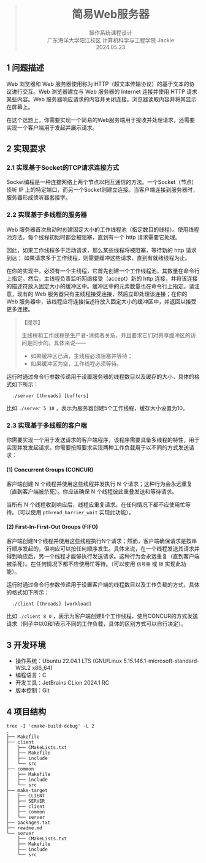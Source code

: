 > <center><h1>简易Web服务器</h1></center>
> <center>操作系统课程设计</center>
> <center>广东海洋大学阳江校区  计算机科学与工程学院  Jackie</center>
> <center>2024.05.23</center>

## 1 问题描述

Web 浏览器和 Web 服务器使用称为 HTTP（超文本传输协议）的基于文本的协议进行交互。Web 浏览器建立与 Web 服务器的 Internet 连接并使用 HTTP 请求某些内容。Web 服务器响应请求的内容并关闭连接。浏览器读取内容并将其显示在屏幕上。

在这个选题上，你需要实现一个简易的Web服务端用于接收并处理请求，还需要实现一个客户端用于发起并展示请求。

## 2 实现要求

### 2.1 实现基于Socket的TCP请求连接方式

Socket编程是一种连接网络上两个节点以相互通信的方法。一个Socket（节点）侦听 IP 上的特定端口，而另一个Socket则建立连接。当客户端连接到服务器时，服务器形成侦听器套接字。

### 2.2 实现基于多线程的服务器

Web 服务器首次启动时创建固定大小的工作线程池（指定数目的线程）。使用线程池方法，每个线程初始时都会被阻塞，直到有一个 http 请求需要它处理。

因此，如果工作线程多于活动请求，那么某些线程将被阻塞，等待新的 http 请求到达； 如果请求多于工作线程，则需要缓冲这些请求，直到有就绪线程为止。

在你的实现中，必须有一个主线程，它首先创建一个工作线程池，其数量在命令行上指定。然后，主线程负责监听网络接受（accept）新的 http 连接，并将该连接的描述符放入固定大小的缓冲区中。缓冲区中的元素数量也在命令行上指定。请注意，现有的 Web 服务器只有主线程接受连接，然后立即处理该连接；在你的 Web 服务器中，该线程应将连接描述符放入固定大小的缓冲区中，并返回以接受更多连接。
      
>【提示】
> 
> 主线程和工作线程是生产者-消费者关系，并且要求它们对共享缓冲区的访问是同步的。具体来说——
> - 如果缓冲区已满，主线程必须阻塞并等待；
> - 如果缓冲区为空，工作线程必须等待。 

运行时通过命令行参数传递用于设置服务器的线程数目以及缓存的大小，具体的格式如下所示：
      
```shell
  ./server [threads] [buffers]
```
      
比如 `./server 5 10` ，表示为服务器创建5个工作线程，缓存大小设置为10。

### 2.3 实现基于多线程的客户端

你需要实现一个用于发送请求的客户端程序，该程序需要具备多线程的特性，用于实现并发发起请求。你需要按照要求实现两种工作负载用于以不同的方式发送请求：

#### (1) Concurrent Groups (CONCUR)

客户端创建 N 个线程并使用这些线程并发执行 N 个请求；这种行为会永远重复（直到客户端被杀死）。你应该确保 N 个线程彼此重叠发送和等待请求。

当所有 N 个线程收到响应后，线程应重复请求。在任何情况下都不应使用忙等待。（可以使用 `pthread_barrier_wait` 实现此功能）。

#### (2) First-In-First-Out Groups (FIFO)

客户端创建N个线程并使用这些线程执行N个请求；然而，客户端确保请求是按串行顺序发起的，但响应可以按任何顺序发生。具体来说，在一个线程发送其请求并得到响应后，另一个线程才能够执行发送请求。这种行为会永远重复（直到客户端被杀死）。在任何情况下都不应使用忙等待。（可以使用 `信号量` 或 `锁` 实现此功能）。

运行时通过命令行参数传递用于设置客户端的线程数目以及工作负载的方式，具体的格式如下所示：

```shell
  ./client [threads] [workload]
```
比如 `./client 8 0` ，表示为客户端创建8个工作线程，使用CONCUR的方式发送请求（例子中以0和1表示不同的工作负载，具体的区别方式可以自行决定）。

## 3 开发环境
- 操作系统：Ubuntu 22.04.1 LTS (GNU/Linux 5.15.146.1-microsoft-standard-WSL2 x86_64)
- 编程语言：C
- 开发工具：JetBrains CLion 2024.1 RC
- 版本控制：Git

## 4 项目结构

```text
tree -I 'cmake-build-debug' -L 2
.
├── Makefile
├── client
│   ├── CMakeLists.txt
│   ├── Makefile
│   ├── include
│   └── src
├── common
│   ├── Makefile
│   ├── include
│   └── src
├── make-target
│   ├── CLIENT
│   ├── SERVER
│   ├── client
│   ├── common
│   └── server
├── packages.txt
├── readme.md
└── server
    ├── CMakeLists.txt
    ├── Makefile
    ├── include
    └── src
```